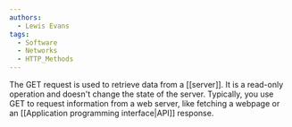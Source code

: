 ```yaml
---
authors: 
  - Lewis Evans
tags:
  - Software
  - Networks
  - HTTP_Methods
---
```

The GET request is used to retrieve data from a [[server]]. It is a read-only operation and doesn't change the state of the server. Typically, you use GET to request information from a web server, like fetching a webpage or an [[Application programming interface|API]] response.
